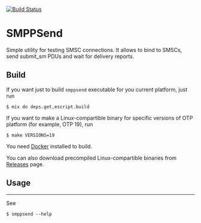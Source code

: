 [![Build Status](https://travis-ci.org/savonarola/smppsend.svg?branch=master)](https://travis-ci.org/savonarola/smppsend)

# SMPPSend

Simple utility for testing SMSC connections. It allows to bind to SMSCs, send submit_sm PDUs and wait for delivery reports.

## Build

If you want just to build `smppsend` executable for you current platform, just run

    $ mix do deps.get,escript.build

If you want to make a Linux-compartible binary for specific versions of OTP platform
(for example, OTP 19), run

    $ make VERSIONS=19

You need [Docker](https://www.docker.com/) installed to build.

You can also download precompiled Linux-compartible binaries from [Releases](https://github.com/savonarola/smppsend/releases) page. 

## Usage
-----

See

    $ smppsend --help
